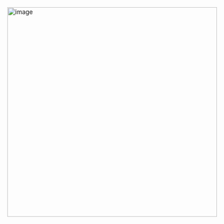 <img width="479" alt="image" src="https://github.com/user-attachments/assets/6365b91b-a1c7-4a56-9004-4619988f9893" />
